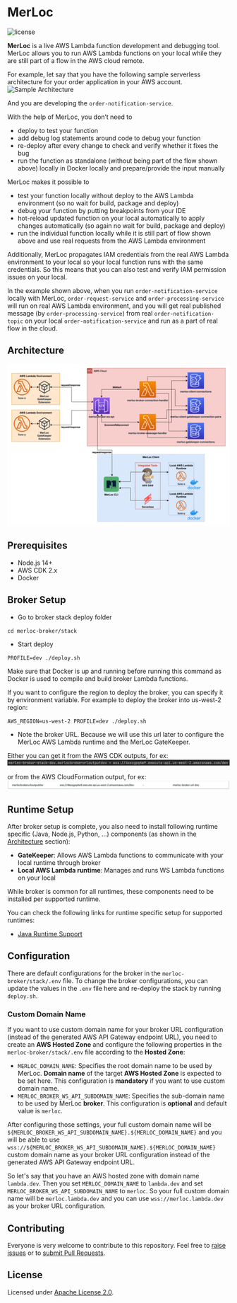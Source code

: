 # MerLoc

![license](https://img.shields.io/badge/License-Apache_2.0-blue.svg)

**MerLoc** is a live AWS Lambda function development and debugging tool. 
MerLoc allows you to run AWS Lambda functions on your local while they are still part of a flow in the AWS cloud remote.

For example, let say that you have the following sample serverless architecture for your order application in your AWS account.
![Sample Architecture](./assets/sample-architecture.png)

And you are developing the `order-notification-service`.

With the help of MerLoc, you don’t need to
- deploy to test your function
- add debug log statements around code to debug your function
- re-deploy after every change to check and verify whether it fixes the bug
- run the function as standalone (without being part of the flow shown above) locally in Docker locally and prepare/provide the input manually

MerLoc makes it possible to
- test your function locally without deploy to the AWS Lambda environment (so no wait for build, package and deploy)
- debug your function by putting breakpoints from your IDE
- hot-reload updated function on your local automatically to apply changes automatically (so again no wait for build, package and deploy)
- run the individual function locally while it is still part of flow shown above and use real requests from the AWS Lambda environment

Additionally, MerLoc propagates IAM credentials from the real AWS Lambda environment to your local 
so your local function runs with the same credentials. 
So this means that you can also test and verify IAM permission issues on your local.

In the example shown above, when you run `order-notification-service` locally with MerLoc, 
`order-request-service` and `order-processing-service` will run on real AWS Lambda environment, 
and you will get real published message (by `order-processing-service`) from real `order-notification-topic` 
on your local `order-notification-service` and run as a part of real flow in the cloud.

## Architecture

![Architecture](./assets/architecture.png)

## Prerequisites
- Node.js 14+
- AWS CDK 2.x
- Docker

## Broker Setup

- Go to broker stack deploy folder
```
cd merloc-broker/stack
```

- Start deploy
```
PROFILE=dev ./deploy.sh
```

Make sure that Docker is up and running before running this command as Docker is used to compile and build broker Lambda functions.

If you want to configure the region to deploy the broker, you can specify it by environment variable. 
For example to deploy the broker into us-west-2 region:
```
AWS_REGION=us-west-2 PROFILE=dev ./deploy.sh
```

- Note the broker URL. Because we will use this url later to configure the MerLoc AWS Lambda runtime and the MerLoc GateKeeper.

Either you can get it from the AWS CDK outputs, for ex:
![Broker URL From AWS CDK Output](./assets/broker-url-from-aws-cdk-output.png)

or from the AWS CloudFormation output, for ex:
![Broker URL From AWS CloudFormation Output](./assets/broker-url-from-aws-cf-output.png)

## Runtime Setup

After broker setup is complete, you also need to install following runtime specific (Java, Node.js, Python, ...) components (as shown in the [Architecture](#architecture) section):
- **GateKeeper**: Allows AWS Lambda functions to communicate with your local runtime through broker
- **Local AWS Lambda runtime**: Manages and runs WS Lambda functions on your local

While broker is common for all runtimes, these components need to be installed per supported runtime.

You can check the following links for runtime specific setup for supported runtimes:
- [Java Runtime Support](https://github.com/thundra-io/merloc-java)

## Configuration

There are default configurations for the broker in the `merloc-broker/stack/.env` file.
To change the broker configurations, you can update the values in the `.env` file here 
and re-deploy the stack by running `deploy.sh`.

### Custom Domain Name

If you want to use custom domain name for your broker URL configuration (instead of the generated AWS API Gateway endpoint URL), you need to create an **AWS Hosted Zone** and configure the following properties in the `merloc-broker/stack/.env` file according to the **Hosted Zone**:
- `MERLOC_DOMAIN_NAME`: Specifies the root domain name to be used by MerLoc. **Domain name** of the target **AWS Hosted Zone** is expected to be set here. This configuration is **mandatory** if you want to use custom domain name.
- `MERLOC_BROKER_WS_API_SUBDOMAIN_NAME`: Specifies the sub-domain name to be used by MerLoc **broker**. This configuration is **optional** and default value is `merloc`.

After configuring those settings, your full custom domain name will be `${MERLOC_BROKER_WS_API_SUBDOMAIN_NAME}.${MERLOC_DOMAIN_NAME}` and you will be able to use `wss://${MERLOC_BROKER_WS_API_SUBDOMAIN_NAME}.${MERLOC_DOMAIN_NAME}` custom domain name as your broker URL configuration instead of the generated AWS API Gateway endpoint URL.

So let's say that you have an AWS hosted zone with domain name `lambda.dev`. Then you set `MERLOC_DOMAIN_NAME` to `lambda.dev` and set `MERLOC_BROKER_WS_API_SUBDOMAIN_NAME` to `merloc`. So your full custom domain name will be `merloc.lambda.dev` and you can use `wss://merloc.lambda.dev` as your broker URL configuration.

## Contributing

Everyone is very welcome to contribute to this repository.
Feel free to [raise issues](https://github.com/thundra-io/merloc/issues)
or to [submit Pull Requests](https://github.com/thundra-io/merloc/pulls).

## License

Licensed under [Apache License 2.0](LICENSE).
